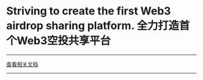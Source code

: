 
# Striving to create the first Web3 airdrop sharing platform.  全力打造首个Web3空投共享平台




__________________________


<a href="blockjoker.md">查看相关文档</a>












_____________________________













